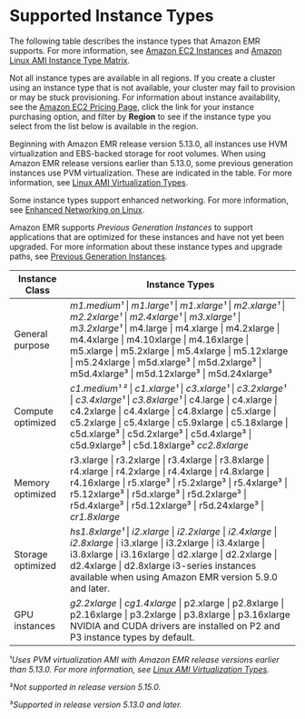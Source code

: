 # Supported Instance Types<a name="emr-supported-instance-types"></a>

The following table describes the instance types that Amazon EMR supports\. For more information, see [Amazon EC2 Instances](https://aws.amazon.com/ec2/instance-types/) and [Amazon Linux AMI Instance Type Matrix](https://aws.amazon.com/amazon-linux-ami/instance-type-matrix/)\.

Not all instance types are available in all regions\. If you create a cluster using an instance type that is not available, your cluster may fail to provision or may be stuck provisioning\. For information about instance availability, see the [Amazon EC2 Pricing Page](https://aws.amazon.com//ec2/pricing), click the link for your instance purchasing option, and filter by **Region** to see if the instance type you select from the list below is available in the region\.

Beginning with Amazon EMR release version 5\.13\.0, all instances use HVM virtualization and EBS\-backed storage for root volumes\. When using Amazon EMR release versions earlier than 5\.13\.0, some previous generation instances use PVM virtualization\. These are indicated in the table\. For more information, see [Linux AMI Virtualization Types](https://docs.aws.amazon.com/AWSEC2/latest/UserGuide/virtualization_types.html)\.

Some instance types support enhanced networking\. For more information, see [Enhanced Networking on Linux](https://docs.aws.amazon.com/AWSEC2/latest/UserGuide/enhanced-networking.html)\.

Amazon EMR supports *Previous Generation Instances* to support applications that are optimized for these instances and have not yet been upgraded\. For more information about these instance types and upgrade paths, see [Previous Generation Instances](https://aws.amazon.com/ec2/previous-generation)\. 


| Instance Class | Instance Types | 
| --- | --- | 
| General purpose |  *m1\.medium¹* \| *m1\.large¹* \| *m1\.xlarge¹* \| *m2\.xlarge¹* \| *m2\.2xlarge¹* \| *m2\.4xlarge¹* \| *m3\.xlarge¹* \| *m3\.2xlarge¹* \| m4\.large \| m4\.xlarge \| m4\.2xlarge \| m4\.4xlarge \| m4\.10xlarge \| m4\.16xlarge \| m5\.xlarge \| m5\.2xlarge \| m5\.4xlarge \| m5\.12xlarge \| m5\.24xlarge \| m5d\.xlarge³ \| m5d\.2xlarge³ \| m5d\.4xlarge³ \| m5d\.12xlarge³ \| m5d\.24xlarge³  | 
| Compute optimized |  *c1\.medium¹ ²* \| *c1\.xlarge¹* \| *c3\.xlarge¹* \| *c3\.2xlarge¹* \| *c3\.4xlarge¹* \| *c3\.8xlarge¹* \| c4\.large \| c4\.xlarge \| c4\.2xlarge \| c4\.4xlarge \| c4\.8xlarge \| c5\.xlarge \| c5\.2xlarge \| c5\.4xlarge \| c5\.9xlarge \| c5\.18xlarge \| c5d\.xlarge³ \| c5d\.2xlarge³ \| c5d\.4xlarge³ \| c5d\.9xlarge³ \| c5d\.18xlarge³ *cc2\.8xlarge*  | 
| Memory optimized |  r3\.xlarge \| r3\.2xlarge \| r3\.4xlarge \| r3\.8xlarge \| r4\.xlarge \| r4\.2xlarge \| r4\.4xlarge \| r4\.8xlarge \| r4\.16xlarge \| r5\.xlarge³ \| r5\.2xlarge³ \| r5\.4xlarge³ \| r5\.12xlarge³ \| r5d\.xlarge³ \| r5d\.2xlarge³ \| r5d\.4xlarge³ \| r5d\.12xlarge³ \| r5d\.24xlarge³ \| *cr1\.8xlarge*  | 
| Storage optimized |  *hs1\.8xlarge¹* \| *i2\.xlarge* \| *i2\.2xlarge* \| *i2\.4xlarge* \| *i2\.8xlarge* \| i3\.xlarge \| i3\.2xlarge \| i3\.4xlarge \| i3\.8xlarge \| i3\.16xlarge \| d2\.xlarge \| d2\.2xlarge \| d2\.4xlarge \| d2\.8xlarge  i3\-series instances available when using Amazon EMR version 5\.9\.0 and later\.   | 
| GPU instances |  *g2\.2xlarge* \| *cg1\.4xlarge* \| p2\.xlarge \| p2\.8xlarge \| p2\.16xlarge \| p3\.2xlarge \| p3\.8xlarge \| p3\.16xlarge  NVIDIA and CUDA drivers are installed on P2 and P3 instance types by default\.  | 

¹*Uses PVM virtualization AMI with Amazon EMR release versions earlier than 5\.13\.0\. For more information, see [Linux AMI Virtualization Types](https://docs.aws.amazon.com/AWSEC2/latest/UserGuide/virtualization_types.html)\.*

²*Not supported in release version 5\.15\.0\.*

³*Supported in release version 5\.13\.0 and later\.*